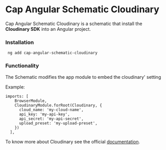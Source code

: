  # Cap Angular Schematic Cloudinary

 Cap Angular Schematic Cloudinary is a schematic that install the __Cloudinary SDK__ into an Angular project. 

 ### Installation
 ```
  ng add cap-angular-schematic-cloudinary
 ```

### Functionality

The Schematic modifies the app module to embed the cloudinary' setting

Example: 

```
imports: [
    BrowserModule,
    CloudinaryModule.forRoot(Cloudinary, {
      cloud_name: 'my-cloud-name',
      api_key: 'my-api-key',
      api_secret: 'my-api-secret',
      upload_preset: 'my-upload-preset',
    })
  ],

```

To know more about Cloudinary see the official [documentation](https://cloudinary.com/documentation/angular_integration#overview).